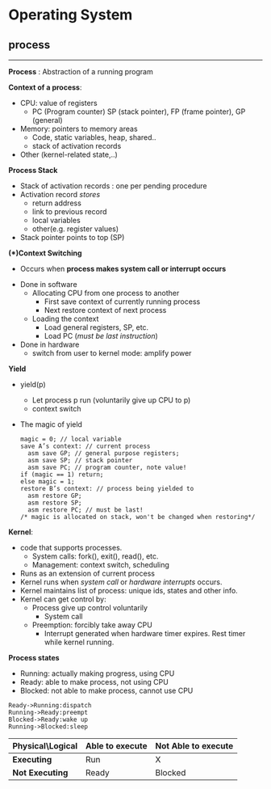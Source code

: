 # Operating System

## process

---

**Process** : Abstraction of a running program

**Context of a process**: 

* CPU: value of registers
  * PC (Program counter)
  	 SP (stack pointer),	FP (frame pointer),	GP (general)	
* Memory: pointers to memory areas
  * Code, static variables, heap, shared..
  * stack of activation records 
* Other (kernel-related state,..)

**Process Stack**

* Stack of activation records : one per pending procedure
* Activation record *stores*
  * return address
  * link to previous record 
  * local variables
  * other(e.g. register values)
* Stack pointer points to top (SP)

**(\*)Context Switching**

- Occurs when **process makes system call or interrupt occurs**

* Done  in software
  * Allocating CPU from one process to another
    * First save context of currently running process
    * Next restore context of next process
  * Loading the context
    * Load general registers, SP, etc.
    * Load PC (*must be last instruction*)
* Done in hardware
  * switch from user to kernel mode: amplify power

**Yield**

* yield(p)

  * Let process p run (voluntarily give up CPU to p)
  * context switch

* The magic of yield


  ```pseudocode
  magic = 0; // local variable 
  save A’s context: // current process 
  	asm save GP; // general purpose registers; 
  	asm save SP; // stack pointer 
  	asm save PC; // program counter, note value! 
  if (magic == 1) return; 
  else magic = 1; 
  restore B’s context: // process being yielded to 
  	asm restore GP; 
  	asm restore SP;   
  	asm restore PC; // must be last! 
  /* magic is allocated on stack, won't be changed when restoring*/
  ```

**Kernel**: 

* code that supports processes.
  * System calls: fork(), exit(), read(), etc.
  * Management: context switch, scheduling
*  Runs as an extension of current process
* Kernel runs when *system call* or *hardware interrupts* occurs.
* Kernel maintains list of process: unique ids, states and other info.
* Kernel can get control by:
  * Process give up control voluntarily
    * System call
  * Preemption: forcibly take away CPU
    * Interrupt generated when hardware timer expires. Rest timer while kernel running. 

**Process states**

* Running: actually making progress, using CPU
* Ready: able to make process, not using CPU
* Blocked: not able to make process, cannot use CPU

```sequence
Ready->Running:dispatch
Running->Ready:preempt
Blocked->Ready:wake up
Running->Blocked:sleep
```

| Physical\Logical  | Able to execute | Not Able to execute |
| ----------------- | --------------- | ------------------- |
| **Executing**     | Run             | X                   |
| **Not Executing** | Ready           | Blocked             |